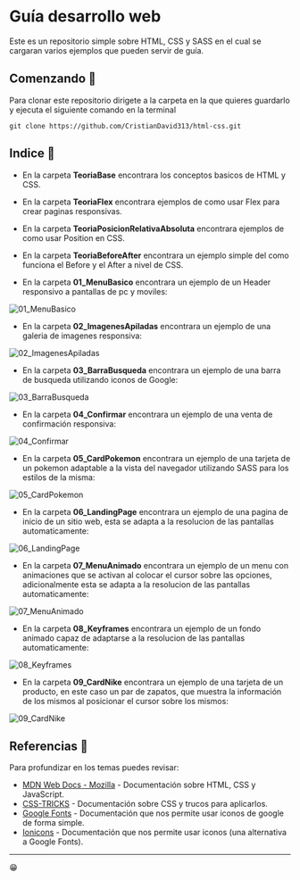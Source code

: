# Guía desarrollo web

Este es un repositorio simple sobre HTML, CSS y SASS en el cual se cargaran varios ejemplos que pueden servir de guía.

## Comenzando 🚀

Para clonar este repositorio dirigete a la carpeta en la que quieres guardarlo y ejecuta el siguiente comando en la terminal

```
git clone https://github.com/CristianDavid313/html-css.git
```

## Indice 📢

* En la carpeta **TeoriaBase** encontrara los conceptos basicos de HTML y CSS.

* En la carpeta **TeoriaFlex** encontrara ejemplos de como usar Flex para crear paginas responsivas.

* En la carpeta **TeoriaPosicionRelativaAbsoluta** encontrara ejemplos de como usar Position en CSS.

* En la carpeta **TeoriaBeforeAfter** encontrara un ejemplo simple del como funciona el Before y el After a nivel de CSS.

* En la carpeta **01_MenuBasico** encontrara un ejemplo de un Header responsivo a pantallas de pc y moviles:

![01_MenuBasico](https://github.com/CristianDavid313/html-css/blob/main/Capturas/01_MenuBasico.png)

* En la carpeta **02_ImagenesApiladas** encontrara un ejemplo de una galeria de imagenes responsiva:

![02_ImagenesApiladas](https://github.com/CristianDavid313/html-css/blob/main/Capturas/02_ImagenesApiladas.png)

* En la carpeta **03_BarraBusqueda** encontrara un ejemplo de una barra de busqueda utilizando iconos de Google:

![03_BarraBusqueda](https://github.com/CristianDavid313/html-css/blob/main/Capturas/03_BarraBusqueda.png)

* En la carpeta **04_Confirmar** encontrara un ejemplo de una venta de confirmación responsiva:

![04_Confirmar](https://github.com/CristianDavid313/html-css/blob/main/Capturas/04_Confirmar.png)

* En la carpeta **05_CardPokemon** encontrara un ejemplo de una tarjeta de un pokemon adaptable a la vista del navegador utilizando SASS para los estilos de la misma:

![05_CardPokemon](https://github.com/CristianDavid313/html-css/blob/main/Capturas/05_CardPokemon.png)

* En la carpeta **06_LandingPage** encontrara un ejemplo de una pagina de inicio de un sitio web, esta se adapta a la resolucion de las pantallas automaticamente:

![06_LandingPage](https://github.com/CristianDavid313/html-css/blob/main/Capturas/06_LandingPage.png)

* En la carpeta **07_MenuAnimado** encontrara un ejemplo de un menu con animaciones que se activan al colocar el cursor sobre las opciones, adicionalmente esta se adapta a la resolucion de las pantallas automaticamente:

![07_MenuAnimado](https://github.com/CristianDavid313/html-css/blob/main/Capturas/07_MenuAnimado.png)

* En la carpeta **08_Keyframes** encontrara un ejemplo de un fondo animado capaz de adaptarse a la resolucion de las pantallas automaticamente:

![08_Keyframes](https://github.com/CristianDavid313/html-css/blob/main/Capturas/08_Keyframes.png)

* En la carpeta **09_CardNike** encontrara un ejemplo de una tarjeta de un producto, en este caso un par de zapatos, que muestra la información de los mismos al posicionar el cursor sobre los mismos:

![09_CardNike](https://github.com/CristianDavid313/html-css/blob/main/Capturas/09_CardNike.png)

## Referencias 🔧

Para profundizar en los temas puedes revisar:

* [MDN Web Docs - Mozilla](https://developer.mozilla.org/es/) - Documentación sobre HTML, CSS y JavaScript.
* [CSS-TRICKS](https://css-tricks.com/guides/) - Documentación sobre CSS y trucos para aplicarlos.
* [Google Fonts](https://developers.google.com/fonts/docs/material_icons?hl=es-419) - Documentación que nos permite usar iconos de google de forma simple.
* [Ionicons](https://ionic.io/ionicons/usage) - Documentación que nos permite usar iconos (una alternativa a Google Fonts).

---
😁